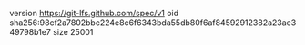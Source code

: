 version https://git-lfs.github.com/spec/v1
oid sha256:98cf2a7802bbc224e8c6f6343bda55db80f6af84592912382a23ae349798b1e7
size 25001
